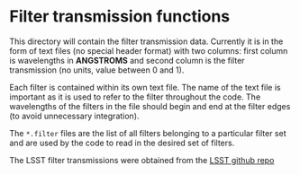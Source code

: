 # Filter transmission functions

This directory will contain the filter transmission data. Currently it is in the form of text files (no 
special header format) with two columns: first column is wavelengths in **ANGSTROMS** and second column is the
filter transmission (no units, value between 0 and 1). 

Each filter is contained within its own text file. The name of the text file is important as it is used to 
refer to the filter throughout the code. The wavelengths of the filters in the file should begin and end at 
the filter edges (to avoid unnecessary integration).

The `*.filter` files are the list of all filters belonging to a particular filter set and are used by the code
to read in the desired set of filters.

The LSST filter transmissions were obtained from the [LSST github repo](https://github.com/lsst/throughputs)
